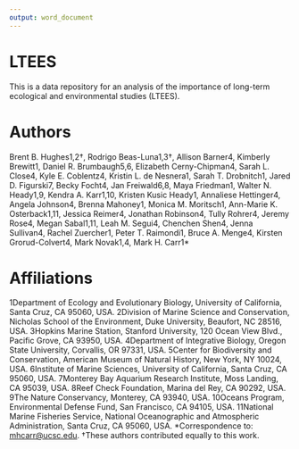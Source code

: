 ```yaml
---
output: word_document
---
```

# LTEES
This is a data repository for an analysis of the importance of long-term ecological and environmental studies (LTEES).

# Authors
Brent B. Hughes1,2†, Rodrigo Beas-Luna1,3†, Allison Barner4, Kimberly Brewitt1, Daniel R. Brumbaugh5,6, Elizabeth Cerny-Chipman4, Sarah L. Close4, Kyle E. Coblentz4, Kristin L. de Nesnera1, Sarah T. Drobnitch1, Jared D. Figurski7, Becky Focht4, Jan Freiwald6,8, Maya Friedman1, Walter N. Heady1,9, Kendra A. Karr1,10, Kristen Kusic Heady1, Annaliese Hettinger4, Angela Johnson4, Brenna Mahoney1, Monica M. Moritsch1, Ann-Marie K. Osterback1,11, Jessica Reimer4, Jonathan Robinson4, Tully Rohrer4, Jeremy Rose4, Megan Sabal1,11, Leah M. Segui4, Chenchen Shen4, Jenna Sullivan4, Rachel Zuercher1, Peter T. Raimondi1, Bruce A. Menge4, Kirsten Grorud-Colvert4, Mark Novak1,4, Mark H. Carr1*

# Affiliations
1Department of Ecology and Evolutionary Biology, University of California, Santa Cruz, CA 95060, USA.
2Division of Marine Science and Conservation, Nicholas School of the Environment, Duke University, Beaufort, NC 28516, USA.
3Hopkins Marine Station, Stanford University, 120 Ocean View Blvd., Pacific Grove, CA 93950, USA.
4Department of Integrative Biology, Oregon State University, Corvallis, OR 97331, USA.
5Center for Biodiversity and Conservation, American Museum of Natural History, New York, NY 10024, USA.
6Institute of Marine Sciences, University of California, Santa Cruz, CA 95060, USA.
7Monterey Bay Aquarium Research Institute, Moss Landing, CA 95039, USA.
8Reef Check Foundation, Marina del Rey, CA 90292, USA.
9The Nature Conservancy, Monterey, CA 93940, USA.
10Oceans Program, Environmental Defense Fund, San Francisco, CA 94105, USA.
11National Marine Fisheries Service, National Oceanographic and Atmospheric Administration, Santa Cruz, CA 95060, USA.
*Correspondence to: mhcarr@ucsc.edu.
†These authors contributed equally to this work.

